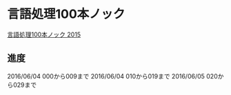 # 言語処理100本ノック
[言語処理100本ノック 2015](http://www.cl.ecei.tohoku.ac.jp/nlp100/)

## 進度
2016/06/04 000から009まで
2016/06/04 010から019まで
2016/06/05 020から029まで
